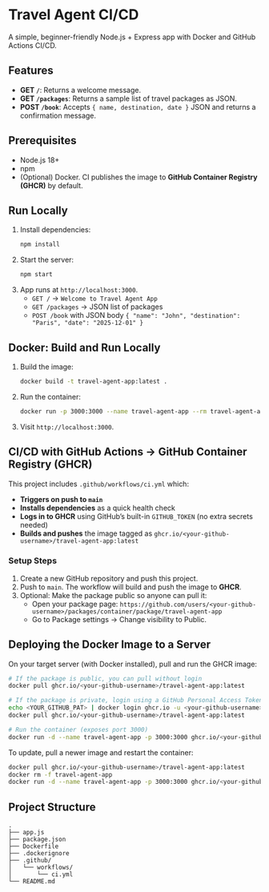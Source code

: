 # Travel Agent CI/CD

A simple, beginner-friendly Node.js + Express app with Docker and GitHub Actions CI/CD.

## Features
- **GET `/`**: Returns a welcome message.
- **GET `/packages`**: Returns a sample list of travel packages as JSON.
- **POST `/book`**: Accepts `{ name, destination, date }` JSON and returns a confirmation message.

## Prerequisites
- Node.js 18+
- npm
- (Optional) Docker. CI publishes the image to **GitHub Container Registry (GHCR)** by default.

## Run Locally
1. Install dependencies:
   ```bash
   npm install
   ```
2. Start the server:
   ```bash
   npm start
   ```
3. App runs at `http://localhost:3000`.
   - `GET /` → `Welcome to Travel Agent App`
   - `GET /packages` → JSON list of packages
   - `POST /book` with JSON body `{ "name": "John", "destination": "Paris", "date": "2025-12-01" }`

## Docker: Build and Run Locally
1. Build the image:
   ```bash
   docker build -t travel-agent-app:latest .
   ```
2. Run the container:
   ```bash
   docker run -p 3000:3000 --name travel-agent-app --rm travel-agent-app:latest
   ```
3. Visit `http://localhost:3000`.

## CI/CD with GitHub Actions → GitHub Container Registry (GHCR)
This project includes `.github/workflows/ci.yml` which:
- **Triggers on push to `main`**
- **Installs dependencies** as a quick health check
- **Logs in to GHCR** using GitHub’s built-in `GITHUB_TOKEN` (no extra secrets needed)
- **Builds and pushes** the image tagged as `ghcr.io/<your-github-username>/travel-agent-app:latest`

### Setup Steps
1. Create a new GitHub repository and push this project.
2. Push to `main`. The workflow will build and push the image to **GHCR**.
3. Optional: Make the package public so anyone can pull it:
   - Open your package page: `https://github.com/users/<your-github-username>/packages/container/package/travel-agent-app`
   - Go to Package settings → Change visibility to Public.

## Deploying the Docker Image to a Server
On your target server (with Docker installed), pull and run the GHCR image:
```bash
# If the package is public, you can pull without login
docker pull ghcr.io/<your-github-username>/travel-agent-app:latest

# If the package is private, login using a GitHub Personal Access Token (PAT) with scope read:packages
echo <YOUR_GITHUB_PAT> | docker login ghcr.io -u <your-github-username> --password-stdin
docker pull ghcr.io/<your-github-username>/travel-agent-app:latest

# Run the container (exposes port 3000)
docker run -d --name travel-agent-app -p 3000:3000 ghcr.io/<your-github-username>/travel-agent-app:latest
```

To update, pull a newer image and restart the container:
```bash
docker pull ghcr.io/<your-github-username>/travel-agent-app:latest
docker rm -f travel-agent-app
docker run -d --name travel-agent-app -p 3000:3000 ghcr.io/<your-github-username>/travel-agent-app:latest
```

## Project Structure
```
.
├── app.js
├── package.json
├── Dockerfile
├── .dockerignore
├── .github/
│   └── workflows/
│       └── ci.yml
└── README.md
```
